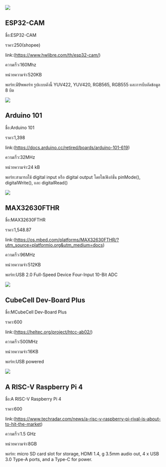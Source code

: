 ![](https://www.hwlibre.com/wp-content/uploads/2020/12/esp32-cam-1024x576.jpg.webp)
## ESP32-CAM

ชื่อ:ESP32-CAM

ราคา:250(shopee)

link:(https://www.hwlibre.com/th/esp32-cam/)

ความเร็ว:160Mhz

หน่วยความจำ:520KB

พอร์ท:มี9พพอร์ท รูปเเบบดังนี้ YUV422, YUV420, RGB565, RGB555 และการบีบอัดข้อมูล 8 บิต

![](https://docs.arduino.cc/static/885e4c8887b8e87e2ec87b0f362ee659/7f80b/ABX00005_featured_2.jpg)
## Arduino 101

ชื่อ:Arduino 101

ราคา:1,398

link:(https://docs.arduino.cc/retired/boards/arduino-101-619)

ความเร็ว:32MHz

หน่วยความจำ:24 kB

พอร์ท:สามารถใช้ digital input หรือ digital output โดยใชเฟังก์ชั่น pinMode(), digitalWrite(), เเละ digitalRead() 

![](https://os.mbed.com/media/uploads/switches/max32630fthr_mbed.png)
## MAX32630FTHR

ชื่อ:MAX32630FTHR

ราคา:1,548.87

link:(https://os.mbed.com/platforms/MAX32630FTHR/?utm_source=platformio.org&utm_medium=docs)

ความเร็ว:96MHz

หน่วยความจำ:512KB

พอร์ท:USB 2.0 Full-Speed Device Four-Input 10-Bit ADC


![](https://heltec.org/wp-content/uploads/2020/05/IMG_0059_800.jpg)
## CubeCell Dev-Board Plus

ชื่อ:MCubeCell Dev-Board Plus

ราคา:600

link:(https://heltec.org/project/htcc-ab02/)

ความเร็ว:500MHz

หน่วยความจำ:16KB

พอร์ท:USB powered

![](https://www.notebookcheck.net/fileadmin/_processed_/b/6/csm_Screen_Shot_2021_11_30_at_9.06.31_pm_33cb5424c2.png)
## A RISC-V Raspberry Pi 4

ชื่อ:A RISC-V Raspberry Pi 4

ราคา:600

link:(https://www.techradar.com/news/a-risc-v-raspberry-pi-rival-is-about-to-hit-the-market)

ความเร็ว:1.5 GHz

หน่วยความจำ:8GB

พอร์ท: micro SD card slot for storage, HDMI 1.4, g 3.5mm audio out, 4 x USB 3.0 Type-A ports, and a Type-C for power.



